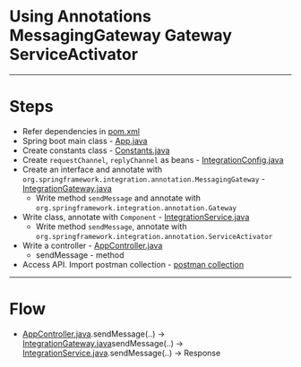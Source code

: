 # Using Annotations MessagingGateway Gateway ServiceActivator
------
# Steps
* Refer dependencies in [pom.xml](pom.xml)
* Spring boot main class - [App.java](src/main/java/com/spring/integration/App.java)
* Create constants class - [Constants.java](src/main/java/com/spring/integration/util/Constants.java)
* Create `requestChannel`, `replyChannel` as beans - [IntegrationConfig.java](src/main/java/com/spring/integration/config/IntegrationConfig.java)
* Create an interface and annotate with `org.springframework.integration.annotation.MessagingGateway` - [IntegrationGateway.java](src/main/java/com/spring/integration/service/IntegrationGateway.java)
    * Write method `sendMessage` and annotate with `org.springframework.integration.annotation.Gateway`
* Write class, annotate with `Component` - [IntegrationService.java](src/main/java/com/spring/integration/service/IntegrationService.java)
    * Write method `sendMessage`, annotate with `org.springframework.integration.annotation.ServiceActivator`
* Write a controller - [AppController.java](src/main/java/com/spring/integration/controller/AppController.java)
  * sendMessage - method
* Access API. Import postman collection - [postman collection](files/gateway-annotations.postman_collection.json)
------
# Flow
* [AppController.java](src/main/java/com/spring/integration/controller/AppController.java).sendMessage(..) &rarr; [IntegrationGateway.java](src/main/java/com/spring/integration/service/IntegrationGateway.java)sendMessage(..) &rarr; [IntegrationService.java](src/main/java/com/spring/integration/service/IntegrationService.java).sendMessage(..) &rarr; Response